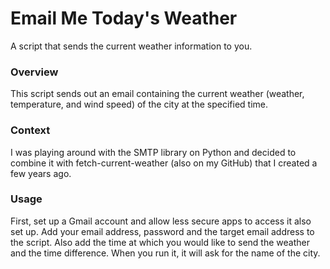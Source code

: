 # Email Me Today's Weather
A script that sends the current weather information to you.

### Overview
This script sends out an email containing the current weather (weather, temperature, and wind speed) of the city at the specified time.

### Context
I was playing around with the SMTP library on Python and decided to combine it with fetch-current-weather (also on my GitHub) that I created a few years ago.

### Usage
First, set up a Gmail account and allow less secure apps to access it also set up. Add your email address, password and the target email address to the script. Also add the time at which you would like to send the weather and the time difference. When you run it, it will ask for the name of the city.
